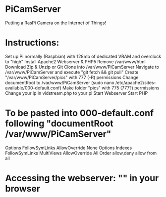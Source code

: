 # PiCamServer

Putting a RasPi Camera on the Internet of Things!

# Instructions:

Set up Pi normally (Raspbian) with 128mb of dedicated VRAM and overclock to "high"
Install Apache2 Webserver & PHP5
Remove /var/www/html
Download Zip & Unzip or Git Clone into /var/www/PiCamServer
Navigate to /var/www/PiCamServer and execute "git fetch && git pull"
Create "/var/www/PiCamServer/pics" with 777 (-R) permissions
Change documentRoot to /var/www/PiCamServer (sudo nano /etc/apache2/sites-available/000-default.conf)
Make folder "pics" with 775 (777?) permissions
Change your ip in vidstream.php to your pi
Start Webserver
Start PHP

# To be pasted into 000-default.conf following "documentRoot /var/www/PiCamServer"

<Directory />
    Options FollowSymLinks
    AllowOverride None
</Directory>
<Directory /var/www/PiCamServer>
    Options Indexes FollowSymLinks MultiViews
    AllowOverride All
    Order allow,deny
    allow from all
</Directory>

# Accessing the webserver: "<your-ip>" in your browser
